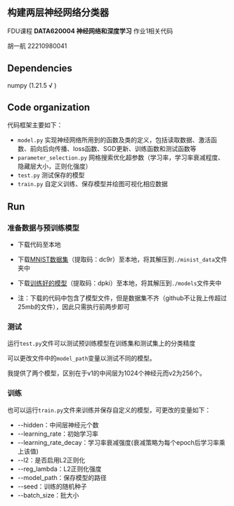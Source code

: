 ## 构建两层神经网络分类器

FDU课程 **DATA620004 神经网络和深度学习** 作业1相关代码

胡一航 22210980041


## Dependencies
numpy (1.21.5 √ )


## Code organization
代码框架主要如下：

* `model.py` 实现神经网络所用到的函数及类的定义，包括读取数据、激活函数、前向后向传播、loss函数、SGD更新、训练函数和测试函数等
* `parameter_selection.py` 网格搜索优化超参数（学习率，学习率衰减程度、隐藏层大小，正则化强度）
* `test.py` 测试保存的模型
* `train.py` 自定义训练、保存模型并绘图可视化相应数据


## Run 
### 准备数据与预训练模型
* 下载代码至本地

* 下载[MNIST数据集](https://pan.baidu.com/s/1z7zp9iYkeTdENXcWZmqHQw?pwd=dc9r)（提取码：dc9r）至本地，将其解压到`./minist_data`文件夹中

* 下载[训练好的模型](https://pan.baidu.com/s/1rHlPaHHqIrpPqwWQHbMRxw)（提取码：dpki）至本地，将其解压到`./models`文件夹中

* 注：下载的代码中包含了模型文件，但是数据集不齐（github不让我上传超过25mb的文件），因此只需执行前两步即可

### 测试
运行`test.py`文件可以测试预训练模型在训练集和测试集上的分类精度

可以更改文件中的`model_path`变量以测试不同的模型。

我提供了两个模型，区别在于v1的中间层为1024个神经元而v2为256个。




### 训练
也可以运行`train.py`文件来训练并保存自定义的模型，可更改的变量如下：

* --hidden：中间层神经元个数
* --learning_rate：初始学习率
* --learning_rate_decay：学习率衰减强度(衰减策略为每个epoch后学习率乘上该值)
* --l2：是否启用L2正则化
* --reg_lambda：L2正则化强度
* --model_path：保存模型的路径
* --seed：训练的随机种子
* --batch_size：批大小




